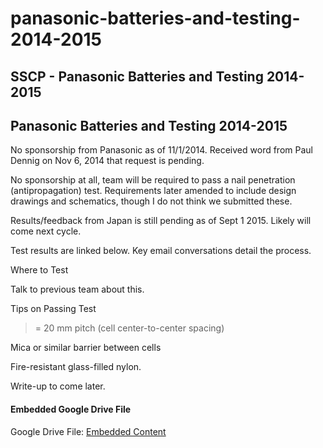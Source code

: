 # panasonic-batteries-and-testing-2014-2015

## SSCP - Panasonic Batteries and Testing 2014-2015

## Panasonic Batteries and Testing 2014-2015

No sponsorship from Panasonic as of 11/1/2014. Received word from Paul Dennig on Nov 6, 2014 that request is pending.&#x20;

No sponsorship at all, team will be required to pass a nail penetration (antipropagation) test. Requirements later amended to include design drawings and schematics, though I do not think we submitted these.&#x20;

Results/feedback from Japan is still pending as of Sept 1 2015. Likely will come next cycle.&#x20;

Test results are linked below. Key email conversations detail the process.&#x20;

Where to Test

Talk to previous team about this.&#x20;

Tips on Passing Test

> \= 20 mm pitch (cell center-to-center spacing)

Mica or similar barrier between cells

Fire-resistant glass-filled nylon.&#x20;

Write-up to come later. &#x20;

#### Embedded Google Drive File

Google Drive File: [Embedded Content](https://drive.google.com/embeddedfolderview?id=1kjNgGf2E1EPDnYl2CLS6ooeiNi23RNCv#list)

